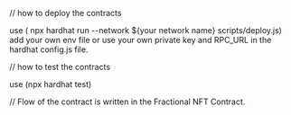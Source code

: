 // how to deploy the contracts

use ( npx hardhat run --network ${your network name} scripts/deploy.js)
add your own env file or use your own private key and RPC_URL in the hardhat config.js file.

// how to test the contracts

use (npx hardhat test)

// Flow of the contract is written in the Fractional NFT Contract.